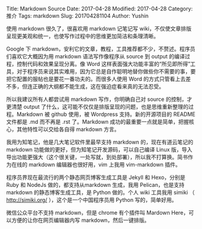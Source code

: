 Title: Markdown Source
Date: 2017-04-28
Modified: 2017-04-28
Category: 推介
Tags: markdown
Slug: 201704281104
Author: Yushin

使用 markdown 很久了，很喜欢用 markdown 记笔记写 wiki，不仅使文章排版呈现更美观和统一，也使写作过程中的思维更加简洁和条理清晰。

Google  下 markdown，安利它的文章，教程，工具推荐都不少，不赘述。程序员们喜欢它大概因为用 markdown 语法写作像程序从 source 到 output 的编译过程，控制代码和效果呈现分离。像 Word 这样表面强大功能丰富的“所见即所得”工具，对于程序员来说其实难用，因为它总是自作聪明地替你做些你不需要的事，要把它配置的服帖也是要花一番功夫的。而很多人使用 Word 的方式只管看上去差不多，但连正确的大纲都不能生成，这在强迫症看来真的无法忍受。

所以我建议所有人都尝试用 markdown 写作，你明确自己对 source 的控制，才更清楚 output 了什么，这可能不仅仅是排版呈现的问题，也是思维重新整理的过程。Markdown 被 github 使用，被 Wordpress 支持。新的开源项目的 README 文件都是 .md 而不再是 .rst 了。Markdown 成功的最重要一点就是简单，把握核心，其他特性可以交给各自得 markdown 方言。

我用为知笔记，他是几大笔记软件里最早支持 markdown 的，现在有道云笔记的 markdown 功能做的更好，但为知笔记开发源码，可以自己编译 Linux 版，导入导出功能更强大（这个很关键，一处写就，到处部署），所以我不打算换。简书作为在线的 markdown 编辑器也很好用，vim 上我用 vim-markdown 插件。

程序员界现在最流行的两个静态网页博客生成工具是 Jekyll 和 Hexo，分别是 Ruby 和 NodeJs 做的，都支持从markdown 生成，我用 Pelican，也是支持 markdown 的静态博客生成工具，是 Python 做的。个人 wiki 工具我用  simiki （ http://simiki.org/ ），这个是一个中国程序员用 Python 写的，简单好用。

微信公众平台不支持 markdown，但是 chrome 有个插件叫 Mardown Here，可以方便的让你在网页编辑器内写 markdown，然后一键排版。
